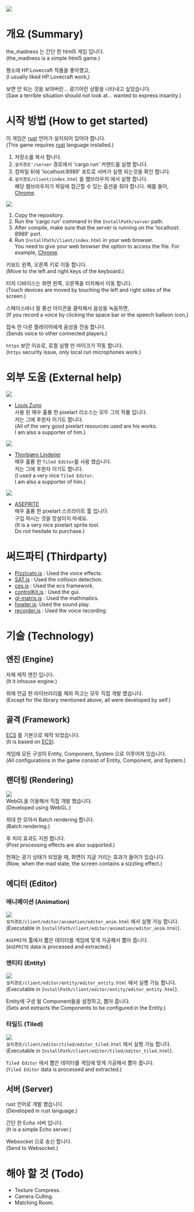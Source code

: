 ![](./img/readme_img_00.png)

# 개요 (Summary)
the_madness 는 간단 한 html5 게임 입니다.  
(the_madness is a simple html5 game.)  

평소에 HP.Lovecraft 작품을 좋아했고,  
(I usually liked HP.Lovecraft work,)  

보면 안 되는 것을 보아버린... 광기어린 상황을 나타내고 싶었습니다.  
(Saw a terrible situation should not look at... wanted to express insanity.)  


# 시작 방법 (How to get started)
이 게임은 [rust](https://rust-lang.org) 언어가 설치되어 있어야 합니다.  
(This game requires [rust](https://rust-lang.org) language installed.)  

1. 저장소를 복사 합니다.  
2. `설치경로'/server` 경로에서 'cargo run' 커맨드를 실행 합니다.  
3. 컴파일 뒤에 'localhost:8989' 포트로 서버가 실행 되는것을 확인 합니다.  
4. `설치경로/client/index.html` 을 웹브라우저 에서 실행 합니다.  
해당 웹브라우저가 파일에 접근할 수 있는 옵션을 줘야 합니다. 예를 들어, [Chrome](http://www.chrome-allow-file-access-from-file.com/).  

![](./img/readme_img_01.png)  

1. Copy the repository.  
2. Run the 'cargo run' command in the `InstallPath/server` path.  
3. After compile, make sure that the server is running on the 'localhost: 8989' port.  
4. Run `InstallPath/client/index.html` in your web browser.  
You need to give your web browser the option to access the file. For example, [Chrome](http://www.chrome-allow-file-access-from-file.com/).  

키보드 왼쪽, 오른쪽 키로 이동 합니다.  
(Move to the left and right keys of the keyboard.)  

터치 디바이스는 화면 왼쪽, 오른쪽을 터치해서 이동 합니다.  
(Touch devices are moved by touching the left and right sides of the screen.)  

스페이스바나 말 풍선 아이콘을 클릭해서 음성을 녹음하면,  
(If you record a voice by clicking the space bar or the speech balloon icon,)  

접속 한 다른 플레이어에게 음성을 전송 합니다.  
(Sends voice to other connected players.)  

`https` 보안 이슈로, 로컬 실행 만 마이크가 작동 합니다.  
(`https` security issue, only local run microphones work.)  

# 외부 도움 (External help)
![](./img/readme_img_04.png)
+ [Louis Zuno](https://www.patreon.com/ansimuz/overview)  
사용 된 매우 훌륭 한 pixelart 리소스는 모두 그의 작품 입니다.  
저는 그에 후원자 이기도 합니다.  
(All of the very good pixelart resources used are his works.  
I am also a supporter of him.)  


![](./img/readme_img_05.png)
+ [Thorbjørn Lindeijer](https://www.patreon.com/bjorn/overview)  
매우 훌륭 한 `Tiled Editor`를 사용 했습니다.  
저는 그에 후원자 이기도 합니다.  
(I used a very nice `Tiled Editor`.  
I am also a supporter of him.)  


![](./img/readme_img_02.png)
+ [ASEPRITE](https://store.steampowered.com/app/431730/Aseprite/)  
매우 훌륭 한 pixelart 스프라이트 툴 입니다.  
구입 하시는 것을 망설이지 마세요.  
(It is a very nice pixelart sprite tool.  
Do not hesitate to purchase.)  

# 써드파티 (Thirdparty)
+ [Pizzicato.js](https://github.com/alemangui/pizzicato) : Used the voice effects.  
+ [SAT.js](https://github.com/jriecken/sat-js) : Used the collision detection.    
+ [ces.js](https://github.com/qiao/ces.js) : Used the ecs framework.    
+ [controlKit.js](https://github.com/automat/controlkit.js) : Used the gui.  
+ [gl-matrix.js](https://github.com/toji/gl-matrix) : Used the mathmatics.  
+ [howler.js](https://github.com/goldfire/howler.js): Used the sound play.  
+ [recorder.js](https://github.com/mattdiamond/Recorderjs) : Used the voice recording.  

# 기술 (Technology)
## 엔진 (Engine)
자체 제작 엔진 입니다.  
(It it inhouse engine.)  

위에 언급 한 라이브러리를 제외 하고는 모두 직접 개발 했습니다.  
(Except for the library mentioned above, all were developed by self.)  
## 골격 (Framework)
[ECS](https://en.wikipedia.org/wiki/Entity%E2%80%93component%E2%80%93system) 를 기본으로 제작 되었습니다.  
(It is based on [ECS](https://en.wikipedia.org/wiki/Entity%E2%80%93component%E2%80%93system)).  

게임에 모든 구성이 Entity, Component, System 으로 이루어져 있습니다.  
(All configurations in the game consist of Entity, Component, and System.)  
## 랜더링 (Rendering)
![](./img/readme_img_07.png)  
WebGL을 이용해서 직접 개발 했습니다.  
(Developed using WebGL.)  

최대 한 모아서 Batch rendering 합니다.  
(Batch rendering.)  

후 처리 효과도 지원 합니다.  
(Post processing effects are also supported.)  

현재는 광기 상태가 되었을 때, 화면이 지글 거리는 효과가 들어가 있습니다.  
(Now, when the mad state, the screen contains a sizzling effect.)  
## 에디터 (Editor)
### 애니메이션 (Animation)
![](./img/readme_img_06.png)  
`설치경로/client/editor/animation/editor_anim.html` 에서 실행 가능 합니다.  
(Executable in `InstallPath/client/editor/animation/editor_anim.html`).  

`ASEPRITE` 툴에서 뽑은 데이터를 게임에 맞게 가공해서 뽑아 줍니다.  
(`ASEPRITE` data is processed and extracted.)  
### 엔티티 (Entity)
![](./img/readme_img_08.png)  
`설치경로/client/editor/entity/editor_entity.html` 에서 실행 가능 합니다.  
(Executable in `InstallPath/client/editor/entity/editor_entity.html`).  

Entity에 구성 될 Component들을 설정하고, 뽑아 줍니다.  
(Sets and extracts the Components to be configured in the Entity.)  
### 타일드 (Tiled)
![](./img/readme_img_09.png)  
`설치경로/client/editor/tiled/editor_tiled.html` 에서 실행 가능 합니다.  
(Executable in `InstallPath/client/editor/tiled/editor_tiled.html`).  

`Tiled Editor` 에서 뽑은 데이터를 게임에 맞게 가공해서 뽑아 줍니다.  
(`Tiled Editor` data is processed and extracted.)  
## 서버 (Server)
rust 언어로 개발 했습니다.  
(Developed in rust language.)  

간단 한 Echo 서버 입니다.  
(It is a simple Echo server.)  

Websocket 으로 송신 합니다.  
(Send to Websocket.)  

# 해야 할 것 (Todo)
+ Texture Compress.  
+ Camera Culling.  
+ Matching Room.
